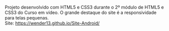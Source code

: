 Projeto desenvolvido com HTML5 e CSS3 durante o 2º módulo de HTML5 e CSS3 do Curso em vídeo.
O grande destaque do site é a responsividade para telas pequenas. <br>
Site: https://wender13.github.io/Site-Android/
